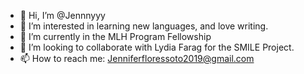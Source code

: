 - 👋 Hi, I’m @Jennnyyy
- 👀 I’m interested in learning new languages, and love writing. 
- 🌱 I’m currently in the MLH Program Fellowship
- 💞️ I’m looking to collaborate with Lydia Farag for the SMILE Project.
- 📫 How to reach me: Jenniferfloressoto2019@gmail.com

<!---
Jennnyyy/Jennnyyy is a ✨ special ✨ repository because its `README.md` (this file) appears on your GitHub profile.
You can click the Preview link to take a look at your changes.
--->

